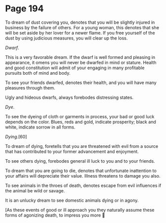 # Page 194
To dream of dust covering you, denotes that you will be slightly
injured in business by the failure of others. For a young woman,
this denotes that she will be set aside by her lover for a newer flame.
If you free yourself of the dust by using judicious measures,
you will clear up the loss.


_Dwarf_.


This is a very favorable dream. If the dwarf is well formed and pleasing
in appearance, it omens you will never be dwarfed in mind or stature.
Health and good constitution will admit of your engaging in many profitable
pursuits both of mind and body.


To see your friends dwarfed, denotes their health, and you
will have many pleasures through them.


Ugly and hideous dwarfs, always forebodes distressing states.


_Dye_.


To see the dyeing of cloth or garments in process, your bad or good
luck depends on the color. Blues, reds and gold, indicate prosperity;
black and white, indicate sorrow in all forms.


_Dying_.[60]


To dream of dying, foretells that you are threatened with evil from a source
that has contributed to your former advancement and enjoyment.


To see others dying, forebodes general ill luck to you and to your friends.


To dream that you are going to die, denotes that unfortunate
inattention to your affairs will depreciate their value.
Illness threatens to damage you also.


To see animals in the throes of death, denotes escape from evil
influences if the animal be wild or savage.


It is an unlucky dream to see domestic animals dying or in agony.


[As these events of good or ill approach you they naturally
assume these forms of agonizing death, to impress you more
